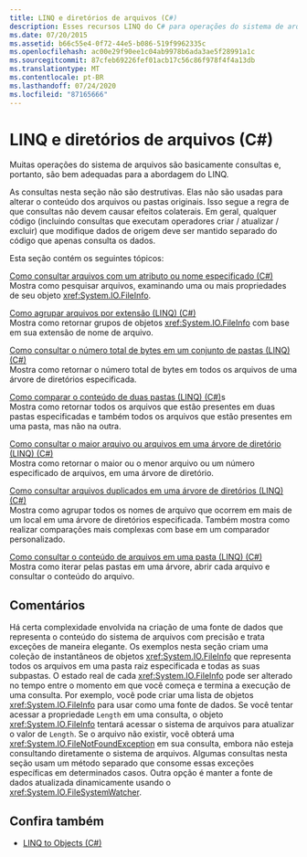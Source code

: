 ```yaml
---
title: LINQ e diretórios de arquivos (C#)
description: Esses recursos LINQ do C# para operações do sistema de arquivos não são usados para alterar o conteúdo dos arquivos ou pastas.
ms.date: 07/20/2015
ms.assetid: b66c55e4-0f72-44e5-b086-519f9962335c
ms.openlocfilehash: ac00e29f90ee1c04ab9978b6ada3ae5f28991a1c
ms.sourcegitcommit: 87cfeb69226fef01acb17c56c86f978f4f4a13db
ms.translationtype: MT
ms.contentlocale: pt-BR
ms.lasthandoff: 07/24/2020
ms.locfileid: "87165666"
---
```

# <a name="linq-and-file-directories-c"></a>LINQ e diretórios de arquivos (C#)

Muitas operações do sistema de arquivos são basicamente consultas e, portanto, são bem adequadas para a abordagem do LINQ.  
  
 As consultas nesta seção não são destrutivas. Elas não são usadas para alterar o conteúdo dos arquivos ou pastas originais. Isso segue a regra de que consultas não devem causar efeitos colaterais. Em geral, qualquer código (incluindo consultas que executam operadores criar / atualizar / excluir) que modifique dados de origem deve ser mantido separado do código que apenas consulta os dados.  
  
 Esta seção contém os seguintes tópicos:  
  
 [Como consultar arquivos com um atributo ou nome especificado (C#)](./how-to-query-for-files-with-a-specified-attribute-or-name.md)\
 Mostra como pesquisar arquivos, examinando uma ou mais propriedades de seu objeto <xref:System.IO.FileInfo>.  
  
 [Como agrupar arquivos por extensão (LINQ) (C#)](./how-to-group-files-by-extension-linq.md)\
 Mostra como retornar grupos de objetos <xref:System.IO.FileInfo> com base em sua extensão de nome de arquivo.  
  
 [Como consultar o número total de bytes em um conjunto de pastas (LINQ) (C#)](./how-to-query-for-the-total-number-of-bytes-in-a-set-of-folders-linq.md)\
 Mostra como retornar o número total de bytes em todos os arquivos de uma árvore de diretórios especificada.  
  
 [Como comparar o conteúdo de duas pastas (LINQ) (C#)](./how-to-compare-the-contents-of-two-folders-linq.md)s  
 Mostra como retornar todos os arquivos que estão presentes em duas pastas especificadas e também todos os arquivos que estão presentes em uma pasta, mas não na outra.  
  
 [Como consultar o maior arquivo ou arquivos em uma árvore de diretório (LINQ) (C#)](./how-to-query-for-the-largest-file-or-files-in-a-directory-tree-linq.md)\
 Mostra como retornar o maior ou o menor arquivo ou um número especificado de arquivos, em uma árvore de diretório.  
  
 [Como consultar arquivos duplicados em uma árvore de diretórios (LINQ) (C#)](./how-to-query-for-duplicate-files-in-a-directory-tree-linq.md)\
 Mostra como agrupar todos os nomes de arquivo que ocorrem em mais de um local em uma árvore de diretórios especificada. Também mostra como realizar comparações mais complexas com base em um comparador personalizado.  
  
 [Como consultar o conteúdo de arquivos em uma pasta (LINQ) (C#)](./how-to-query-the-contents-of-files-in-a-folder-lin.md)\
 Mostra como iterar pelas pastas em uma árvore, abrir cada arquivo e consultar o conteúdo do arquivo.  
  
## <a name="comments"></a>Comentários  
 Há certa complexidade envolvida na criação de uma fonte de dados que representa o conteúdo do sistema de arquivos com precisão e trata exceções de maneira elegante. Os exemplos nesta seção criam uma coleção de instantâneos de objetos <xref:System.IO.FileInfo> que representa todos os arquivos em uma pasta raiz especificada e todas as suas subpastas. O estado real de cada <xref:System.IO.FileInfo> pode ser alterado no tempo entre o momento em que você começa e termina a execução de uma consulta. Por exemplo, você pode criar uma lista de objetos <xref:System.IO.FileInfo> para usar como uma fonte de dados. Se você tentar acessar a propriedade `Length` em uma consulta, o objeto <xref:System.IO.FileInfo> tentará acessar o sistema de arquivos para atualizar o valor de `Length`. Se o arquivo não existir, você obterá uma <xref:System.IO.FileNotFoundException> em sua consulta, embora não esteja consultando diretamente o sistema de arquivos. Algumas consultas nesta seção usam um método separado que consome essas exceções específicas em determinados casos. Outra opção é manter a fonte de dados atualizada dinamicamente usando o <xref:System.IO.FileSystemWatcher>.  
  
## <a name="see-also"></a>Confira também

- [LINQ to Objects (C#)](./linq-to-objects.md)
